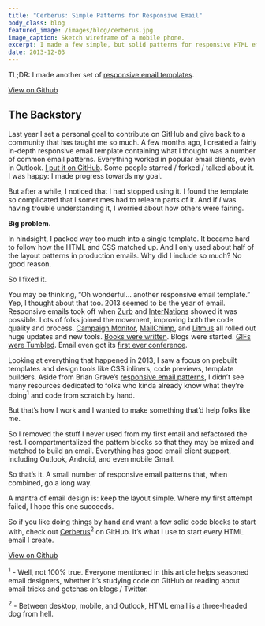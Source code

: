 ```yaml
---
title: "Cerberus: Simple Patterns for Responsive Email"
body_class: blog
featured_image: /images/blog/cerberus.jpg
image_caption: Sketch wireframe of a mobile phone.
excerpt: I made a few simple, but solid patterns for responsive HTML emails.
date: 2013-12-03
---
```


TL;DR: I made another set of [responsive email templates](http://tedgoas.github.io/Cerberus/).

<a href="http://tedgoas.github.io/Cerberus/">View on Github</a>

## The Backstory

Last year I set a personal goal to contribute on GitHub and give back to a community that has taught me so much. A few months ago, I created a fairly in-depth responsive email template containing what I thought was a number of common email patterns. Everything worked in popular email clients, even in Outlook. [I put it on GitHub](https://github.com/TedGoas/Responsive-Email-XX). Some people starred / forked / talked about it. I was happy: I made progress towards my goal.

But after a while, I noticed that I had stopped using it. I found the template so complicated that I sometimes had to relearn parts of it. And if *I* was having trouble understanding it, I worried about how others were fairing.

**Big problem.**

In hindsight, I packed way too much into a single template. It became hard to follow how the HTML and CSS matched up. And I only used about half of the layout patterns in production emails. Why did I include so much? No good reason.

So I fixed it.

You may be thinking, “Oh wonderful... another responsive email template.” Yep, I thought about that too. 2013 seemed to be the year of email. Responsive emails took off when [Zurb](http://zurb.com/playground/responsive-email-templates) and [InterNations](https://github.com/InterNations/antwort) showed it was possible. Lots of folks joined the movement, improving both the code quality and process. [Campaign Monitor](http://www.campaignmonitor.com/), [MailChimp](http://mailchimp.com/), and [Litmus](https://litmus.com/) all rolled out huge updates and new tools. [Books were written](http://modernhtmlemail.com/). Blogs were started. [GIFs were Tumbled](http://emailmarketingreactions.tumblr.com/). Email even got its [first ever conference](https://litmus.com/conference).

Looking at everything that happened in 2013, I saw a focus on prebuilt templates and design tools like CSS inliners, code previews, template builders. Aside from Brian Grave’s [responsive email patterns](https://github.com/briangraves/ResponsiveEmailPatterns), I didn’t see many resources dedicated to folks who kinda already know what they’re doing<sup>1</sup> and code from scratch by hand.

But that’s how I work and I wanted to make something that’d help folks like me.

So I removed the stuff I never used from my first email and refactored the rest. I compartmentalized the pattern blocks so that they may be mixed and matched to build an email. Everything has good email client support, including Outlook, Android, and even mobile Gmail.

So that’s it. A small number of responsive email patterns that, when combined, go a long way.

A mantra of email design is: keep the layout simple. Where my first attempt failed, I hope this one succeeds.

So if you like doing things by hand and want a few solid code blocks to start with, check out [Cerberus](http://tedgoas.github.io/Cerberus/)<sup>2</sup> on GitHub. It’s what I use to start every HTML email I create.

<a href="http://tedgoas.github.io/Cerberus/">View on Github</a>

<sup>1</sup> - Well, not 100% true. Everyone mentioned in this article helps seasoned email designers, whether it’s studying code on GitHub or reading about email tricks and gotchas on blogs / Twitter.

<sup>2</sup> - Between desktop, mobile, and Outlook, HTML email is a three-headed dog from hell.
